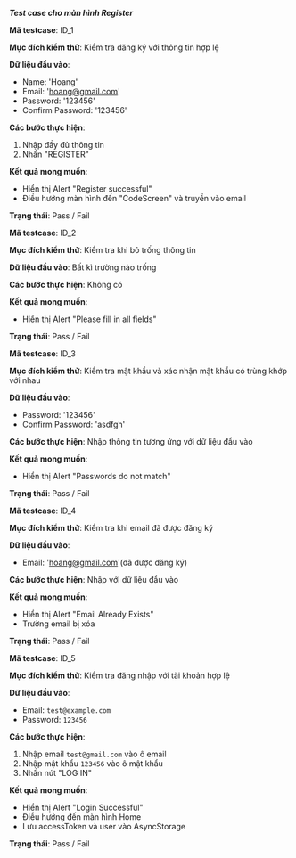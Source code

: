 ***Test case cho màn hình Register***

**Mã testcase**: ID_1

**Mục đích kiểm thử**: Kiểm tra đăng ký với thông tin hợp lệ 

**Dữ liệu đầu vào**:
- Name: 'Hoang'
- Email: 'hoang@gmail.com'
- Password: '123456'
- Confirm Password: '123456'

**Các bước thực hiện**:
1. Nhập đầy đủ thông tin
2. Nhấn "REGISTER"
   
**Kết quả mong muốn**:
- Hiển thị Alert "Register successful"
- Điều hướng màn hình đến "CodeScreen" và truyền vào email

**Trạng thái**: Pass / Fail



**Mã testcase**: ID_2

**Mục đích kiểm thử**: Kiểm tra khi bỏ trống thông tin 

**Dữ liệu đầu vào**: Bất kì trường nào trống 

**Các bước thực hiện**: Không có 
   
**Kết quả mong muốn**:
- Hiển thị Alert "Please fill in all fields"

**Trạng thái**: Pass / Fail


**Mã testcase**: ID_3

**Mục đích kiểm thử**: Kiểm tra mật khẩu và xác nhận mật khẩu có trùng khớp với nhau 

**Dữ liệu đầu vào**:
- Password: '123456'
- Confirm Password: 'asdfgh'

**Các bước thực hiện**: Nhập thông tin tương ứng với dữ liệu đầu vào 

**Kết quả mong muốn**:
- Hiển thị Alert "Passwords do not match" 

**Trạng thái**: Pass / Fail


**Mã testcase**: ID_4

**Mục đích kiểm thử**: Kiểm tra khi email đã được đăng ký

**Dữ liệu đầu vào**:
- Email: 'hoang@gmail.com'(đã được đăng ký)
  
**Các bước thực hiện**: Nhập với dữ liệu đầu vào 
   
**Kết quả mong muốn**:
- Hiển thị Alert "Email Already Exists"
- Trường email bị xóa

**Trạng thái**: Pass / Fail


**Mã testcase**: ID_5

**Mục đích kiểm thử**: Kiểm tra đăng nhập với tài khoản hợp lệ  

**Dữ liệu đầu vào**:
- Email: `test@example.com`  
- Password: `123456`

**Các bước thực hiện**:
1. Nhập email `test@gmail.com` vào ô email
2. Nhập mật khẩu `123456` vào ô mật khẩu
3. Nhấn nút "LOG IN"
   
**Kết quả mong muốn**:
- Hiển thị Alert "Login Successful"
- Điều hướng đến màn hình Home
- Lưu accessToken và user vào AsyncStorage

**Trạng thái**: Pass / Fail
